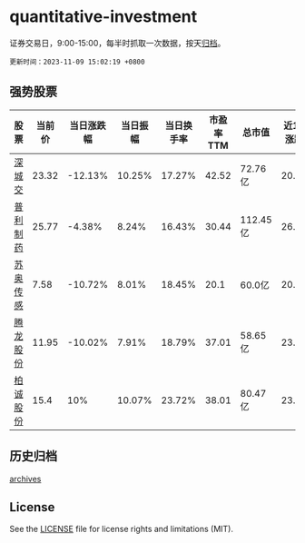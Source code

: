 # quantitative-investment

证券交易日，9:00-15:00，每半时抓取一次数据，按天[归档](archives)。

`更新时间：2023-11-09 15:02:19 +0800`

## 强势股票

|股票|当前价|当日涨跌幅|当日振幅|当日换手率|市盈率TTM|总市值|近10日涨跌幅|
|----|----|----|----|----|----|----|----|
|[深城交](https://xueqiu.com/S/SZ301091)|23.32|-12.13%|10.25%|17.27%|42.52|72.76亿|20.21%|
|[普利制药](https://xueqiu.com/S/SZ300630)|25.77|-4.38%|8.24%|16.43%|30.44|112.45亿|26.95%|
|[苏奥传感](https://xueqiu.com/S/SZ300507)|7.58|-10.72%|8.01%|18.45%|20.1|60.0亿|20.13%|
|[腾龙股份](https://xueqiu.com/S/SH603158)|11.95|-10.02%|7.91%|18.79%|37.01|58.65亿|23.96%|
|[柏诚股份](https://xueqiu.com/S/SH601133)|15.4|10%|10.07%|23.72%|38.01|80.47亿|23.5%|

## 历史归档

[archives](archives)

## License

See the [LICENSE](LICENSE) file for license rights and limitations (MIT).